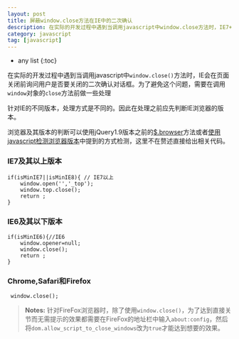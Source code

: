 ```yaml
---
layout: post
title: 屏蔽window.close方法在IE中的二次确认
description: 在实际的开发过程中遇到当调用javascript中window.close方法时，IE7+会在页面关闭前询问用户是否要关闭的二次确认对话框。为了避免这个问题，需要在调用window对象的close方法前做一些处理
category: javascript
tag: [javascript]
---
```


* any list
{:toc}

在实际的开发过程中遇到当调用javascript中`window.close()`方法时，IE会在页面关闭前询问用户是否要关闭的二次确认对话框。为了避免这个问题，需要在调用`window`对象的`close`方法前做一些处理

针对IE的不同版本，处理方式是不同的。因此在处理之前应先判断IE浏览器的版本。

浏览器及其版本的判断可以使用jQuery1.9版本之前的[$.browser](http://api.jquery.com/jQuery.browser/)方法或者[使用javascript检测浏览器版本](/blog/2009/08/24/javacript-broswer-check/)中提到的方式检测，这里不在赘述直接给出相关代码。

### IE7及其以上版本

    if(isMinIE7||isMinIE8){ // IE7以上  
        window.open('','_top');  
        window.top.close();  
        return ;  
    }  
    
### IE6及其以下版本

    if(isMinIE6){//IE6   
        window.opener=null;  
        window.close();  
        return ;  
    }  

### Chrome,Safari和Firefox

     window.close(); 
     

> **Notes:** 针对FireFox浏览器时，除了使用`window.close()`，为了达到直接关节而无需提示的效果都需要在FireFox的地址栏中输入`about:config`，然后将`dom.allow_script_to_close_windows`改为`true`才能达到想要的效果。

